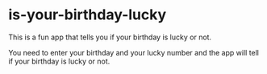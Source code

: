 # is-your-birthday-lucky

This is a fun app that tells you if your birthday is lucky or not.

You need to enter your birthday and your lucky number and the app will tell if your birthday is lucky or not.
